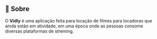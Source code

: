 ## :bookmark: Sobre

O **Vidly** é uma aplicação feita para locação de filmes para locadoras que ainda estão em atividade, em uma época onde as pessoas consome diversas plataformas de streming.

